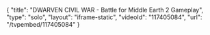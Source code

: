 {
    "title": "DWARVEN CIVIL WAR - Battle for Middle Earth 2 Gameplay",
    "type": "solo",
    "layout": "iframe-static",
    "videoId": "117405084",
    "url": "\/tvpembed\/117405084"
}